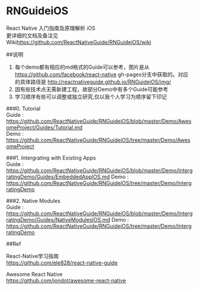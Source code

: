 # RNGuideiOS
React Native 入门指南及原理解析 iOS  
更详细的文档及备注见Wiki<https://github.com/ReactNativeGuide/RNGuideiOS/wiki>

##说明
1. 每个demo都有相应的md格式的Guide可以参考，图片是从 https://github.com/facebook/react-native gh-pages分支中获取的。对应的具体路径是 http://reactnativeguide.github.io/RNGuideiOS/img/  
2. 因有些技术点无需新建工程，故部分Demo中有多个Guide可能参考
3. 学习顺序有些可以调整或独立研究,仅以我个人学习为顺序留下印记

###0. Tutorial  
Guide : https://github.com/ReactNativeGuide/RNGuideiOS/blob/master/Demo/AwesomeProject/Guides/Tutorial.md  
Demo : https://github.com/ReactNativeGuide/RNGuideiOS/tree/master/Demo/AwesomeProject

###1. Intergrating with Existing Apps  
Guide : https://github.com/ReactNativeGuide/RNGuideiOS/blob/master/Demo/IntergratingDemo/Guides/EmbeddedAppIOS.md
Demo : https://github.com/ReactNativeGuide/RNGuideiOS/tree/master/Demo/IntergratingDemo

###2. Native Modules  
Guide : https://github.com/ReactNativeGuide/RNGuideiOS/blob/master/Demo/IntergratingDemo/Guides/NativeModulesIOS.md
Demo : https://github.com/ReactNativeGuide/RNGuideiOS/tree/master/Demo/IntergratingDemo

##Ref

React-Native学习指南  
https://github.com/ele828/react-native-guide  
  
Awesome React Native  
https://github.com/jondot/awesome-react-native

